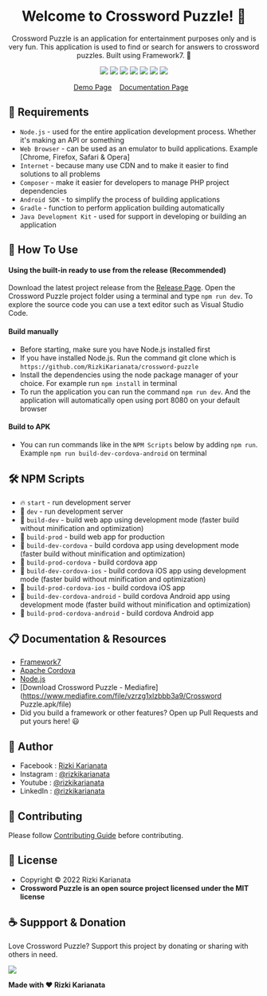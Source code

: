 <h1 align="center">Welcome to Crossword Puzzle! 👋 </h1>

<p align="center">Crossword Puzzle is an application for entertainment purposes only and is very fun. This application is used to find or search for answers to crossword puzzles. Built using Framework7. 💖 </p>

<p align="center">
<img src="https://img.shields.io/github/contributors/RizkiKarianata/crossword-puzzle?style=flat-square">
<img src="https://img.shields.io/github/issues/RizkiKarianata/crossword-puzzle?style=flat-square">
<img src="https://img.shields.io/github/stars/RizkiKarianata/crossword-puzzle?style=flat-square"> 
<img src="https://img.shields.io/github/forks/RizkiKarianata/crossword-puzzle?style=flat-square">
<img src="https://img.shields.io/github/last-commit/RizkiKarianata/crossword-puzzle.svg?style=flat-square">
<img src="https://img.shields.io/github/languages/code-size/RizkiKarianata/crossword-puzzle?style=flat-square">
<img src="https://img.shields.io/github/license/RizkiKarianata/crossword-puzzle?style=flat-square">
</p>

<p align="center">
<a href="https://karianata.com/crossword-puzzle/demo">Demo Page</a>&nbsp;&nbsp;&nbsp;
<a href="https://karianata.com/crossword-puzzle/docs">Documentation Page</a>&nbsp;&nbsp;&nbsp;
</p>

## 💾 Requirements

* `Node.js` - used for the entire application development process. Whether it's making an API or something
* `Web Browser` - can be used as an emulator to build applications. Example [Chrome, Firefox, Safari & Opera]
* `Internet` - because many use CDN and to make it easier to find solutions to all problems
* `Composer` - make it easier for developers to manage PHP project dependencies
* `Android SDK` - to simplify the process of building applications
* `Gradle` - function to perform application building automatically
* `Java Development Kit` - used for support in developing or building an application

## 🎯 How To Use

#### Using the built-in ready to use from the release (Recommended)

Download the latest project release from the [Release Page](https://github.com/RizkiKarianata/crossword-puzzle "Release Page"). Open the Crossword Puzzle project folder using a terminal and type `npm run dev`. To explore the source code you can use a text editor such as Visual Studio Code.

#### Build manually

* Before starting, make sure you have Node.js installed first
* If you have installed Node.js. Run the command git clone which is `https://github.com/RizkiKarianata/crossword-puzzle`
* Install the dependencies using the node package manager of your choice. For example run `npm install` in terminal
* To run the application you can run the command `npm run dev`. And the application will automatically open using port 8080 on your default browser

#### Build to APK

* You can run commands like in the `NPM Scripts` below by adding `npm run`. Example `npm run build-dev-cordova-android` on terminal

## 🛠 NPM Scripts

* 🔥 `start` - run development server
* 🔧 `dev` - run development server
* 🔧 `build-dev` - build web app using development mode (faster build without minification and optimization)
* 🔧 `build-prod` - build web app for production
* 📱 `build-dev-cordova` - build cordova app using development mode (faster build without minification and optimization)
* 📱 `build-prod-cordova` - build cordova app
* 📱 `build-dev-cordova-ios` - build cordova iOS app using development mode (faster build without minification and optimization)
* 📱 `build-prod-cordova-ios` - build cordova iOS app
* 📱 `build-dev-cordova-android` - build cordova Android app using development mode (faster build without minification and optimization)
* 📱 `build-prod-cordova-android` - build cordova Android app

## 📋 Documentation & Resources

* [Framework7](https://framework7.io/)
* [Apache Cordova](https://cordova.apache.org/)
* [Node.js](https://nodejs.org/en/)
* [Download Crossword Puzzle - Mediafire](https://www.mediafire.com/file/vzrzg1xlzbbb3a9/Crossword Puzzle.apk/file)
* Did you build a framework or other features? Open up Pull Requests and put yours here! 😃

## 🧑 Author

* Facebook : <a href="https://www.facebook.com/rizky.slankers.3386"> Rizki Karianata</a>
* Instagram : <a href="https://www.instagram.com/rizkikarianata"> @rizkikarianata</a>
* Youtube : <a href="https://www.youtube.com/channel/UCwhkJwsq6swJrerdP0tixJA"> @rizkikarianata</a>
* LinkedIn :  <a href="https://www.linkedin.com/in/rizkikarianata"> @rizkikarianata</a>

## 🤝 Contributing

Please follow [Contributing Guide](./CONTRIBUTING.md) before contributing.

## 📝 License

* Copyright © 2022 Rizki Karianata
* **Crossword Puzzle is an open source project licensed under the MIT license**

## ☕️ Suppport & Donation

Love Crossword Puzzle? Support this project by donating or sharing with others in need.

<a href="https://www.buymeacoffee.com/rizkikarianata"><img src="https://img.shields.io/badge/Buy_Me_A_Coffee-FFDD00?style=for-the-badge&logo=buy-me-a-coffee&logoColor=black"/> </a>

**Made with ❤️ Rizki Karianata**

